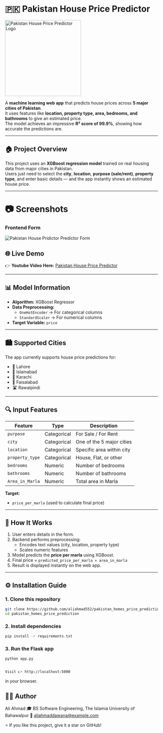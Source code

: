 # 🇵🇰 Pakistan House Price Predictor

<img src="static/images/logo1.png" alt="Pakistan House Price Predictor Logo" width="250"/>

A **machine learning web app** that predicts house prices across **5 major cities of Pakistan**.  
It uses features like **location, property type, area, bedrooms, and bathrooms** to give an estimated price.  
The model achieves an impressive **R² score of 99.9%**, showing how accurate the predictions are.

---

## 🏠 Project Overview

This project uses an **XGBoost regression model** trained on real housing data from major cities in Pakistan.  
Users just need to select the **city**, **location**, **purpose (sale/rent)**, **property type**, and enter basic details — and the app instantly shows an estimated house price.

---

# 📷 Screenshots

### Frontend Form  
![Pakistan House Pridictor Predictor Form](static/css/images/logo1.png)  



## 🌐 Live Demo

👉 **Youtube Video Here:** [Pakistan House Price Predictor](https://pakistan-homes-price-prediction-1.onrender.com/)

---

## 📊 Model Information

- **Algorithm:** XGBoost Regressor  
- **Data Preprocessing:**  
  - `OneHotEncoder` → For categorical columns  
  - `StandardScaler` → For numerical columns  
- **Target Variable:** `price`

---

## 🏙️ Supported Cities

The app currently supports house price predictions for:

- 🏡 Lahore  
- 🕌 Islamabad  
- 🌆 Karachi  
- 🏢 Faisalabad  
- 🛣️ Rawalpindi  

---

## 🔍 Input Features

| Feature         | Type        | Description |
|-----------------|-------------|-------------|
| `purpose`       | Categorical | For Sale / For Rent |
| `city`          | Categorical | One of the 5 major cities |
| `location`      | Categorical | Specific area within city |
| `property_type` | Categorical | House, Flat, or other |
| `bedrooms`      | Numeric     | Number of bedrooms |
| `bathrooms`     | Numeric     | Number of bathrooms |
| `Area_in_Marla` | Numeric     | Total area in Marla |

**Target:**  
- `price_per_marla` (used to calculate final price)

---

## 🧠 How It Works

1. User enters details in the form.  
2. Backend performs preprocessing:
   - Encodes text values (city, location, property type)
   - Scales numeric features
3. Model predicts the **price per marla** using XGBoost.  
4. Final price = `predicted_price_per_marla × area_in_marla`  
5. Result is displayed instantly on the web app.

---

## ⚙️ Installation Guide

### 1. Clone this repository
```bash
git clone https://github.com/aliahmad552/pakistan_homes_price_prediction.git
cd pakistan_homes_price_prediction
```
### 2. Install dependencies
```bash
pip install -r requirements.txt
```
### 3. Run the Flask app
```bash
python app.py


Visit 👉 http://localhost:5000
```
 in your browser.

## 👨‍💻 Author

Ali Ahmad
🎓 BS Software Engineering, The Islamia University of Bahawalpur
📧 aliahmaddawana@example.com

⭐ If you like this project, give it a star on GitHub!
